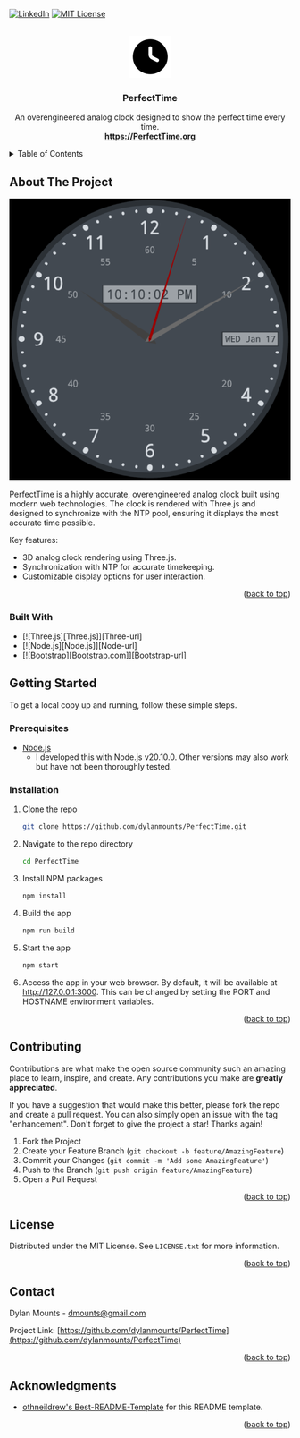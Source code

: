 <a name="readme-top"></a>
<!-- PROJECT SHIELDS -->
[![LinkedIn][linkedin-shield]][linkedin-url]
[![MIT License][license-shield]][license-url]



<!-- PROJECT LOGO -->
<br />
<div align="center">
  <a href="https://github.com/dylanmounts/PerfectTime">
    <img src="https://github.com/dylanmounts/PerfectTime/blob/main/src/assets/img/favicon-75x75.png" alt="Logo" width="75" height="75">
  </a>

  <h3 align="center">PerfectTime</h3>

  <p align="center">
    An overengineered analog clock designed to show the perfect time every time.
    <br />
    <a href="https://PerfectTime.org"><strong>https://PerfectTime.org</strong></a>
  </p>
</div>



<!-- TABLE OF CONTENTS -->
<details>
  <summary>Table of Contents</summary>
  <ol>
    <li><a href="#about-the-project">About The Project</a></li>
    <li>
      <a href="#getting-started">Getting Started</a>
      <ul>
        <li><a href="#prerequisites">Prerequisites</a></li>
        <li><a href="#installation">Installation</a></li>
      </ul>
    </li>
    <li><a href="#contributing">Contributing</a></li>
    <li><a href="#license">License</a></li>
    <li><a href="#contact">Contact</a></li>
    <li><a href="#acknowledgments">Acknowledgments</a></li>
  </ol>
</details>



<!-- ABOUT THE PROJECT -->
## About The Project

[![PerfectTime Screen Shot][product-screenshot]](https://PerfectTime.org)

PerfectTime is a highly accurate, overengineered analog clock built using modern web technologies. The clock is rendered with Three.js and designed to synchronize with the NTP pool, ensuring it displays the most accurate time possible.

Key features:
* 3D analog clock rendering using Three.js.
* Synchronization with NTP for accurate timekeeping.
* Customizable display options for user interaction.

<p align="right">(<a href="#readme-top">back to top</a>)</p>

### Built With

* [![Three.js][Three.js]][Three-url]
* [![Node.js][Node.js]][Node-url]
* [![Bootstrap][Bootstrap.com]][Bootstrap-url]



<!-- GETTING STARTED -->
## Getting Started

To get a local copy up and running, follow these simple steps.

### Prerequisites

* [Node.js](https://nodejs.org/en/download)
  - I developed this with Node.js v20.10.0. Other versions may also work but have not been thoroughly tested.

### Installation

1. Clone the repo
   ```sh
   git clone https://github.com/dylanmounts/PerfectTime.git
   ```
2. Navigate to the repo directory
    ```sh
    cd PerfectTime
    ```
3. Install NPM packages
   ```sh
   npm install
   ```
4. Build the app
   ```sh
   npm run build
   ```
4. Start the app
   ```sh
   npm start
   ```
5. Access the app in your web browser. By default, it will be available at http://127.0.0.1:3000. This can be changed by setting the PORT and HOSTNAME environment variables.

<p align="right">(<a href="#readme-top">back to top</a>)</p>



<!-- CONTRIBUTING -->
## Contributing

Contributions are what make the open source community such an amazing place to learn, inspire, and create. Any contributions you make are **greatly appreciated**.

If you have a suggestion that would make this better, please fork the repo and create a pull request. You can also simply open an issue with the tag "enhancement".
Don't forget to give the project a star! Thanks again!

1. Fork the Project
2. Create your Feature Branch (`git checkout -b feature/AmazingFeature`)
3. Commit your Changes (`git commit -m 'Add some AmazingFeature'`)
4. Push to the Branch (`git push origin feature/AmazingFeature`)
5. Open a Pull Request

<p align="right">(<a href="#readme-top">back to top</a>)</p>



<!-- LICENSE -->
## License

Distributed under the MIT License. See `LICENSE.txt` for more information.

<p align="right">(<a href="#readme-top">back to top</a>)</p>



<!-- CONTACT -->
## Contact

Dylan Mounts - dmounts@gmail.com

Project Link: [https://github.com/dylanmounts/PerfectTime](https://github.com/dylanmounts/PerfectTime)

<p align="right">(<a href="#top">back to top</a>)</p>



<!-- ACKNOWLEDGMENTS -->
## Acknowledgments

* [othneildrew's Best-README-Template](https://github.com/othneildrew/Best-README-Template.git) for this README template.

<p align="right">(<a href="#readme-top">back to top</a>)</p>



<!-- MARKDOWN LINKS & IMAGES -->
[license-shield]: https://img.shields.io/github/license/dylanmounts/PerfectTime.svg?style=for-the-badge
[license-url]: https://github.com/dylanmounts/PerfectTime/blob/master/LICENSE.txt
[linkedin-shield]: https://img.shields.io/badge/-LinkedIn-black.svg?style=for-the-badge&logo=linkedin&colorB=555
[linkedin-url]: https://linkedin.com/in/dylan-mounts
[product-screenshot]: https://github.com/dylanmounts/PerfectTime/blob/main/src/assets/img/perfect-clock-thumb.png

